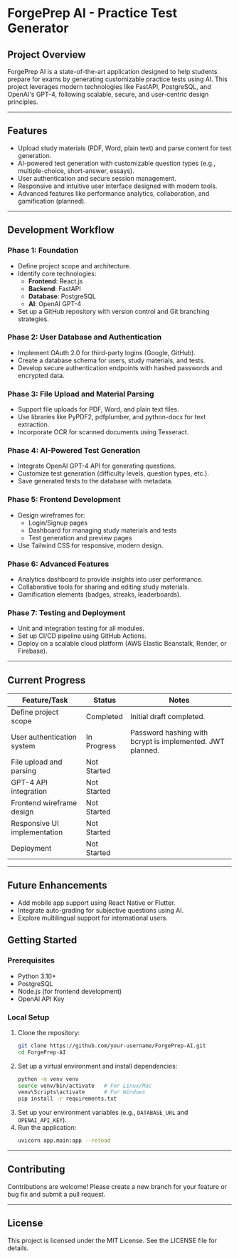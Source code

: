 # ForgePrep AI - Practice Test Generator

## Project Overview
ForgePrep AI is a state-of-the-art application designed to help students prepare for exams by generating customizable practice tests using AI. This project leverages modern technologies like FastAPI, PostgreSQL, and OpenAI's GPT-4, following scalable, secure, and user-centric design principles.

---

## Features
- Upload study materials (PDF, Word, plain text) and parse content for test generation.
- AI-powered test generation with customizable question types (e.g., multiple-choice, short-answer, essays).
- User authentication and secure session management.
- Responsive and intuitive user interface designed with modern tools.
- Advanced features like performance analytics, collaboration, and gamification (planned).

---

## Development Workflow

### **Phase 1: Foundation**
- Define project scope and architecture.
- Identify core technologies:
  - **Frontend**: React.js
  - **Backend**: FastAPI
  - **Database**: PostgreSQL
  - **AI**: OpenAI GPT-4
- Set up a GitHub repository with version control and Git branching strategies.

### **Phase 2: User Database and Authentication**
- Implement OAuth 2.0 for third-party logins (Google, GitHub).
- Create a database schema for users, study materials, and tests.
- Develop secure authentication endpoints with hashed passwords and encrypted data.

### **Phase 3: File Upload and Material Parsing**
- Support file uploads for PDF, Word, and plain text files.
- Use libraries like PyPDF2, pdfplumber, and python-docx for text extraction.
- Incorporate OCR for scanned documents using Tesseract.

### **Phase 4: AI-Powered Test Generation**
- Integrate OpenAI GPT-4 API for generating questions.
- Customize test generation (difficulty levels, question types, etc.).
- Save generated tests to the database with metadata.

### **Phase 5: Frontend Development**
- Design wireframes for:
  - Login/Signup pages
  - Dashboard for managing study materials and tests
  - Test generation and preview pages
- Use Tailwind CSS for responsive, modern design.

### **Phase 6: Advanced Features**
- Analytics dashboard to provide insights into user performance.
- Collaborative tools for sharing and editing study materials.
- Gamification elements (badges, streaks, leaderboards).

### **Phase 7: Testing and Deployment**
- Unit and integration testing for all modules.
- Set up CI/CD pipeline using GitHub Actions.
- Deploy on a scalable cloud platform (AWS Elastic Beanstalk, Render, or Firebase).

---

## Current Progress
| **Feature/Task**                | **Status**       | **Notes**                                               |
|----------------------------------|------------------|--------------------------------------------------------|
| Define project scope             | Completed        | Initial draft completed.                              |
| User authentication system       | In Progress      | Password hashing with bcrypt is implemented. JWT planned. |
| File upload and parsing          | Not Started      |                                                        |
| GPT-4 API integration            | Not Started      |                                                        |
| Frontend wireframe design        | Not Started      |                                                        |
| Responsive UI implementation     | Not Started      |                                                        |
| Deployment                       | Not Started      |                                                        |

---

## Future Enhancements
- Add mobile app support using React Native or Flutter.
- Integrate auto-grading for subjective questions using AI.
- Explore multilingual support for international users.

## Getting Started
### Prerequisites
- Python 3.10+
- PostgreSQL
- Node.js (for frontend development)
- OpenAI API Key

### Local Setup
1. Clone the repository:
   ```bash
   git clone https://github.com/your-username/ForgePrep-AI.git
   cd ForgePrep-AI
   ```
2. Set up a virtual environment and install dependencies:
   ```bash
   python -m venv venv
   source venv/bin/activate   # For Linux/Mac
   venv\Scripts\activate      # For Windows
   pip install -r requirements.txt
   ```
3. Set up your environment variables (e.g., `DATABASE_URL` and `OPENAI_API_KEY`).
4. Run the application:
   ```bash
   uvicorn app.main:app --reload
   ```

---

## Contributing
Contributions are welcome! Please create a new branch for your feature or bug fix and submit a pull request.

---

## License
This project is licensed under the MIT License. See the LICENSE file for details.
